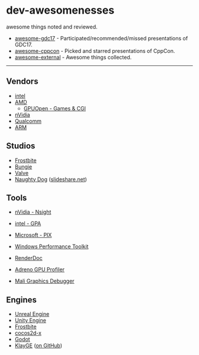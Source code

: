 # dev-awesomenesses

awesome things noted and reviewed.

- [awesome-gdc17](awesome-gdc17.md) - Participated/recommended/missed presentations of GDC17.
- [awesome-cppcon](awesome-cppcon.md) - Picked and starred presentations of CppCon.
- [awesome-external](awesome-external.md) - Awesome things collected.

-----------

## Vendors

- [intel](https://software.intel.com/)
- [AMD](http://developer.amd.com/)
    + [GPUOpen - Games & CGI](http://gpuopen.com/games-cgi/)
- [nVidia](https://developer.nvidia.com/)
- [Qualcomm](https://developer.qualcomm.com/)
- [ARM](https://developer.arm.com/graphics)

## Studios

- [Frostbite](http://www.frostbite.com/connect/)
- [Bungie](http://halo.bungie.net/inside/publications.aspx)
- [Valve](http://www.valvesoftware.com/company/publications.html)
- [Naughty Dog](https://www.naughtydog.com/blog) ([slideshare.net](https://www.slideshare.net/naughty_dog))

## Tools

- [nVidia - Nsight](http://www.nvidia.com/object/nsight.html)
- [intel - GPA](https://software.intel.com/en-us/gpa)
- [Microsoft - PIX](https://blogs.msdn.microsoft.com/pix/)
- [Windows Performance Toolkit](https://docs.microsoft.com/en-us/windows-hardware/test/wpt/)

- [RenderDoc](https://renderdoc.org/)
- [Adreno GPU Profiler](https://developer.qualcomm.com/software/adreno-gpu-profiler)
- [Mali Graphics Debugger](https://developer.arm.com/products/software-development-tools/graphics-development-tools/mali-graphics-debugger)

## Engines

- [Unreal Engine](https://www.unrealengine.com)
- [Unity Engine](https://unity3d.com)
- [Frostbite](https://www.ea.com/frostbite)
- [cocos2d-x](http://www.cocos2d-x.org/)
- [Godot](http://www.godotengine.org/)
- [KlayGE](http://www.klayge.org/) ([on GitHub](https://github.com/gongminmin/KlayGE))
